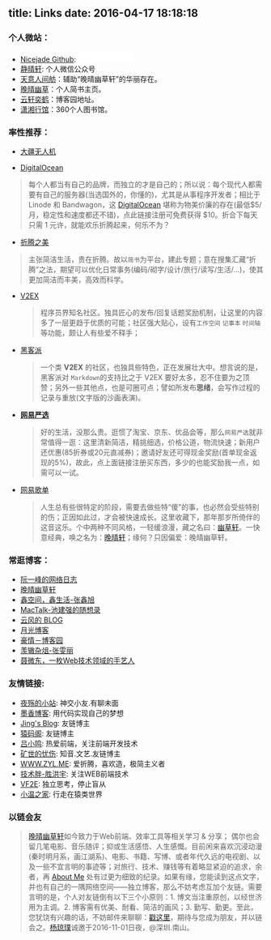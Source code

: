 title: Links
date: 2016-04-17 18:18:18
---

### **个人微站：**
- [Nicejade Github](https://github.com/nicejade): <iframe src="//ghbtns.com/github-btn.html?user=nicejade&repo=nice-jade-collecting&type=watch&count=true" allowtransparency="true" frameborder="0" scrolling="0" width="110" height="20"></iframe>
- [静晴轩](http://7xoosr.com1.z0.glb.clouddn.com/qrcode_jqx.jpg): 个人微信公众号
- [天意人间舫](http://nicejade.github.io)：辅助“晚晴幽草轩”的华丽存在。
- [晚晴幽草](http://www.jianshu.com/users/9aae3d8f4c3d/latest_articles)：个人简书主页。
- [云轩奕鹤](http://www.cnblogs.com/jadeboy/)：博客园地址。
- [潇湘行馆](http://www.360doc.com/myindex.aspx)：360个人图书馆。

### **率性推荐：**
- [大疆无人机](http://www.dji.com/cn)
<script>document.write(unescape('%3Cscript%20src%3D%22%2F%2Fu.dji.com%2Fwidget%2Fsubject_shows%2F10.js%3Fopen_id%3DiX0s3Hyc%22%3E%3C%2Fscript%3E'))</script>

- [DigitalOcean](https://m.do.co/c/046a8e6b255c)
>每个人都当有自己的品牌，而独立的才是自己的；所以说：每个现代人都需要有自己的服务器(当选国外的，你懂的)，尤其是从事程序开发者；相比于 Linode 和 Bandwagon，这 [DigitalOcean](https://m.do.co/c/046a8e6b255c) 堪称为物美价廉的存在(最低$5/月，稳定性和速度都还不错)，点此链接注册可免费获得 $10。折合下每天只需 1 元许，就能欢乐折腾起来，何乐不为？
- [折腾之美](http://www.jianshu.com/collection/2f6a49e22121)
>主张简洁生活，贵在折腾。故以`简书`为平台，建此专题；意在搜集汇藏“折腾”之法，期望可以优化日常事务(编码/砌字/设计/旅行/读写/生活/...)，使其更加简洁而丰美，高效而科学。
- [V2EX](http://www.v2ex.com/?r=jeffjade)
    >程序员界知名社区。独具匠心的发布\/回复话题奖励机制，让这里的内容多了一层更趋于优质的可能；社区强大贴心，设有`工作空间` `记事本` `时间轴`等功能，颇让人有些爱不释手；
- [黑客派](https://hacpai.com/register?r=jeffjade)
    >一个类 **V2EX** 的社区，也独具些特色，正在发展壮大中。想言说的是，黑客派对 `Markdown`的支持比之于 V2EX 要好太多，忍不住要为之顶赞；另外一些其他点，也是可圈可点；譬如所发布**思绪**，会写作过程的记录与重放(文字版的沙画表演)。
- **[网易严选](https://m.you.163.com/lead/share/8EFF3A473AT0RJNU56azJNZz09E86D8B132A1466ECA22875?_stat_from=web_pd_invite_wxmoments_1&from=timeline)**
  >好的生活，没那么贵。逛惯了淘宝、京东、优品会等，那么`网易严选`就非常值得一逛：这里清新简洁，精挑细选，价格公道，物流快速；新用户还优惠(85折券或20元直减券)；邀请好友还可得现金奖励(首单现金返现的5%)，故此，点上面链接注册买东西，多少的也能奖励我一点，如需可以一试。
- [网易歌单](http://music.163.com/#/user/home?id=80995072)
    > 人生总有些很特定的阶段，需要去做些特“傻”的事，也必然会受些特别的伤；正因如此过，才会被快速成长。这里收藏下，那年那岁所倚伴的这音这乐。个中两种不同风格，一轻缓浪漫，藏之名曰：[幽草轩](http://music.163.com/#/playlist?id=151054091)。一快意经典，唤之名为：[晚晴轩]( http://music.163.com/#/playlist?id=151054091)；缘何？只因偏爱：晚晴幽草轩。

### **常逛博客：**
  + [阮一峰的网络日志](http://www.ruanyifeng.com/blog/?from=jeffjade.com)
  + [晚晴幽草轩](http://jeffjade.com/?from=jeffjade.com)
  + [鑫空间，鑫生活-张鑫旭](http://www.zhangxinxu.com/?from=jeffjade.com)
  + [MacTalk-池建强的随想录](http://macshuo.com?from=jeffjade.com)
  + [云风的 BLOG](http://blog.codingnow.com/?from=jeffjade.com)
  + [月光博客](http://www.williamlong.info/?from=jeffjade.com)
  + [豪情－博客园](http://jikey.cnblogs.com/?from=jeffjade.com)
  + [羡辙杂俎-张雯丽](http://zhangwenli.com/blog/?from=jeffjade.com)
  + [聂微东，一枚Web技术领域的手艺人](http://www.fefork.com/?from=jeffjade.com)

### **友情链接:**

- [夜殇的小站](http://www.brucezhou.com/?from=jeffjade.com): 神交小友.有聊未面
- [墨香博客](http://www.codemx.cn/?from=jeffjade.com): 用代码实现自己的梦想
- [Jing's Blog](http://www.iamlj.com/?from=jeffjade.com): 友链博主
- [猿码阁](http://istarvip.cn/?from=jeffjade.com): 友链博主
- [吕小鸣](https://www.nihaoshijie.com.cn/?from=jeffjade.com): 热爱前端，关注前端开发技术
- [矿世的忧伤](http://konghy.cn/?from=jeffjade.com): 知音.文艺.友链博主
- [WWW.ZYL.ME](https://zyl.me/?from=jeffjade.com): 爱折腾，喜欢造，极简主义者
- [技术胖-胜洪宇](http://jspang.com/?from=jeffjade.com): 关注WEB前端技术
- [VF2E](https://www.vf2e.com?from=jeffjade.com): 独立思考，停止盲从
- [小温之家](http://wenqy.com/?from=jeffjade.com): 行走在猿类世界

### **以链会友**
>[晚晴幽草轩](http://www.jeffjade.com)如今致力于Web前端、效率工具等相关学习 & 分享； 偶尔也会留几笔电影、音乐随评；抑或生活感悟、人生感慨。目前闲来喜欢沉浸动漫(秦时明月系，画江湖系)、电影、书籍、写博、或者年代久远的电视剧、以及一些不宜言明的事迹等；对旅行、技术、赚钱等有着略显紧迫的追求，余者，再 [About Me](http://www.jeffjade.com/About) 处有过更为细致的纪录。如果有缘，您能读到这点文字，并也有自己的一隅网络空间——独立博客，那么不妨考虑互加个友链。需要言明的是，个人对友链倒有以下三个小原则：1. 博文当注重原创，以经世济用为主调。2. 博客需有优美、耐看、简洁的画风；3. 勤写、勤更。至此，您犹饶有兴趣的话，不妨邮件来聊聊：<a href="mailto:yunjeff@163.com">戳这里</a>，期待与您成为朋友，并以链会之。[杨琼璞](http://weibo.com/jeffjade/)诚邀于2016-11-01日夜，@深圳.南山。

<script>window.jQuery || document.write('<script src="http://cdn.bootcss.com/jquery/2.2.2/jquery.min.js"><\/script>')
</script>   

<script>
$("article[itemprop='articleBody']").append("<canvas style='position:absolute;top:0;left:0;width:100%;height: 100%;z-index: 0;pointer-events: none;'></canvas>");

// document.addEventListener('touchmove', function (e) {
//     e.preventDefault()
// })

var c = document.getElementsByTagName('canvas')[0],
    x = c.getContext('2d'),
    pr = window.devicePixelRatio || 1,
    w = window.innerWidth,
    h = window.innerHeight,
    f = 90,
    q,
    m = Math,
    r = 0,
    u = m.PI*2,
    v = m.cos,
    z = m.random
    c.width = w*pr
    c.height = h*pr
    x.scale(pr, pr)
    x.globalAlpha = 0.6
function i(){
    x.clearRect(0,0,w,h)
    q=[{x:0,y:h*.7+f},{x:0,y:h*.7-f}]
    while(q[1].x<w+f) d(q[0], q[1])
}
function d(i,j){
    x.beginPath()
    x.moveTo(i.x, i.y)
    x.lineTo(j.x, j.y)
    var k = j.x + (z()*2-0.25)*f,
    n = y(j.y)
    x.lineTo(k, n)
    x.closePath()
    r-=u/-50
    x.fillStyle = '#'+(v(r)*127+128<<16 | v(r+u/3)*127+128<<8 | v(r+u/3*2)*127+128).toString(16)
    x.fill()
    q[0] = q[1]
    q[1] = {x:k,y:n}
}
function y(p){
    var t = p + (z()*2-1.1)*f
    return (t>h||t<0) ? y(p) : t
}
document.onclick = i
document.ontouchstart = i
i()
</script>
